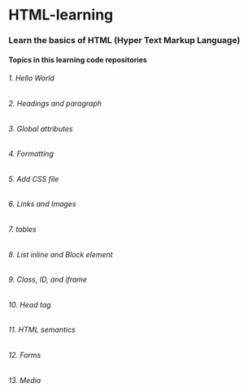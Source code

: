 # HTML-learning
### Learn the basics of HTML (Hyper Text Markup Language) 

#### Topics in this learning code repositories 

###### 1. Hello World
###### 2. Headings and paragraph
###### 3. Global attributes
###### 4. Formatting
###### 5. Add CSS file
###### 6. Links and Images
###### 7. tables
###### 8. List inline and Block element
###### 9. Class, ID, and iframe
###### 10. Head tag
###### 11. HTML semantics
###### 12. Forms
###### 13. Media
